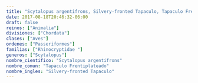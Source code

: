 ```yaml
---
title: "Scytalopus argentifrons, Silvery-fronted Tapaculo, Tapaculo Frentiplateado"
date: 2017-08-18T20:46:32-06:00
draft: false
reinos: ["Animalia"]
divisiones: ["Chordata"]
clases: ["Aves"]
ordenes: ["Passeriformes"]
familias: ["Rhinocryptidae "]
generos: ["Scytalopus"]
nombre_cientifico: "Scytalopus argentifrons"
nombre_comun: "Tapaculo Frentiplateado"
nombre_ingles: "Silvery-fronted Tapaculo"
---
```

